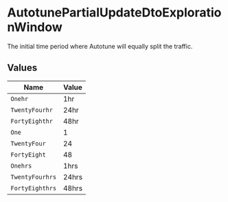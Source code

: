 # AutotunePartialUpdateDtoExplorationWindow

The initial time period where Autotune will equally split the traffic.


## Values

| Name            | Value           |
| --------------- | --------------- |
| `Onehr`         | 1hr             |
| `TwentyFourhr`  | 24hr            |
| `FortyEighthr`  | 48hr            |
| `One`           | 1               |
| `TwentyFour`    | 24              |
| `FortyEight`    | 48              |
| `Onehrs`        | 1hrs            |
| `TwentyFourhrs` | 24hrs           |
| `FortyEighthrs` | 48hrs           |
